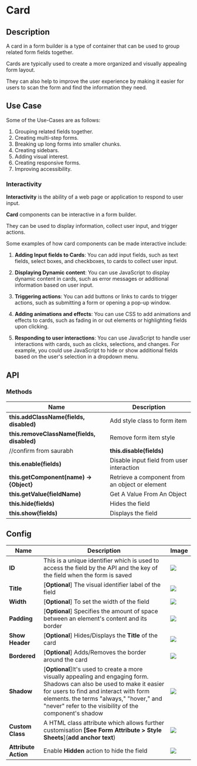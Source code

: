 # Card

## Description

A card in a form builder is a type of container that can be used to group related form fields together.

Cards are typically used to create a more organized and visually appealing form layout.

They can also help to improve the user experience by making it easier for users to scan the form and find the information they need.

## Use Case

Some of the Use-Cases are as follows:

1. Grouping related fields together.
2. Creating multi-step forms.
3. Breaking up long forms into smaller chunks.
4. Creating sidebars.
5. Adding visual interest.
6. Creating responsive forms.
7. Improving accessibility.

### Interactivity

**Interactivity** is the ability of a web page or application to respond to user input.

**Card** components can be interactive in a form builder.

They can be used to display information, collect user input, and trigger actions.

Some examples of how card components can be made interactive include:

1. **Adding Input fields to Cards**: You can add input fields, such as text fields, select boxes, and checkboxes, to cards to collect user input.

2. **Displaying Dynamic content**: You can use JavaScript to display dynamic content in cards, such as error messages or additional information based on user input.

3. **Triggering actions**: You can add buttons or links to cards to trigger actions, such as submitting a form or opening a pop-up window.

4. **Adding animations and effects**: You can use CSS to add animations and effects to cards, such as fading in or out elements or highlighting fields upon clicking.

5. **Responding to user interactions**: You can use JavaScript to handle user interactions with cards, such as clicks, selections, and changes. For example, you could use JavaScript to hide or show additional fields based on the user's selection in a dropdown menu.

## API

### Methods

| **Name**| **Description**|
|----------------------|---------------------------------------------------------------------|
|**this.addClassName(fields, disabled)**|Add style class to form item|
|**this.removeClassName(fields, disabled)**|Remove form item style|
//confirm from saurabh|**this.disable(fields)**| Disable input field from user interaction|
| **this.enable(fields)**| Disable input field from user interaction|
| **this.getComponent(name) → {Object}**|Retrieve a component from an object or element|
| **this.getValue(fieldName)**|Get A Value From An Object|
|**this.hide(fields)**|Hides the field|
|**this.show(fields)**|Displays the field|

## Config

| **Name**|**Description**|**Image**|
|---------------|----------------------------------------------------------------------------------------------------------------------------------------|----|
|**ID**| This is a unique identifier which is used to access the field by the API and the key of the field when the form is saved|<img src= "/apps/components/img/input_id.png">|
|**Title**| [**Optional**] The visual identifier label of the field|<img src= "/apps/components/img/alert_title2.png">|
|**Width**| [**Optional**] To set the width of the field|<img src= "/apps/components/img/input_width.png">|
|**Padding**| [**Optional**] Specifies the amount of space between an element's content and its border|<img src= "/apps/components/img/card_padding.png">
|**Show Header**| [**Optional**] Hides/Displays the **Title** of the card|<img src= "/apps/components/img/card_showheader.png">
|**Bordered**| [**Optional**] Adds/Removes the border around the card|<img src= "/apps/components/img/card_bordered.png">
|**Shadow**| [**Optional**]It's used to create a more visually appealing and engaging form. Shadows can also be used to make it easier for users to find and interact with form elements.  the terms "always," "hover," and "never" refer to the visibility of the component's shadow|<img src= "/apps/components/img/card_shadow.png">
|**Custom Class**| A HTML class attribute which allows further customisation **[See Form Attribute > Style Sheets**](**add anchor text**)|<img src= "/apps/components/img/input_customclass.png">|
|**Attribute Action**|Enable **Hidden** action to hide the field|<img src= "/apps/components/img/alert_arrtibuteaction.png">|